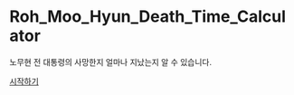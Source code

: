 # Roh_Moo_Hyun_Death_Time_Calculator

노무현 전 대통령의 사망한지 얼마나 지났는지 알 수 있습니다.

[시작하기](https://mc.green1052.ga/main.html)
